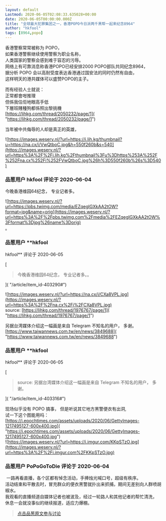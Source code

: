 ```yaml
---
layout: default
Lastmod: 2020-06-05T02:08:33.635028+00:00
date: 2020-06-05T00:00:00.000Z
title: "全球最大犯罪集团之一，香港POPO今日派两千黑帮一起来纪念8964"
author: "hkfool"
tags: [8964,popo]
---
```


香港警察常常被称为 POPO，  
如果香港警察继续使用警察为职业名称，  
人类国家的警察会感到难于容忍的污辱。  
网络上有可靠消息称香港POPO已经安排2000 POPO部队共同纪念8964，  
据分析 POPO 会以高耐受度表达香港通过国安法的同时仍然有自由，  
这样明天的港共媒体可以盛赞POPO的主子。  
  
而有经验人士就说：  
正常都會咁推理  
但係我估佢地眼高手低  
下層班賤種狗都係照出黎挑機  
[https://lihkg.com/thread/2050232/page/1]( "https://lihkg.com/thread/2050232/page/1")  
  
  
当年被中共侮辱的人却是真正的英雄，  
  
![https://images.weserv.nl/?url=https://i.lih.kg/thumbnail?u=https://na.cx/i/VwQtboC.jpg&h=550f260b&s=540](https://images.weserv.nl/?url=https%3A%2F%2Fi.lih.kg%2Fthumbnail%3Fu%3Dhttps%253A%252F%252Fna.cx%252Fi%252FVwQtboC.jpg%26h%3D550f260b%26s%3D540)

            
### 品葱用户 **hkfool** 评论于 2020-06-04
        
今晚香港维园64纪念， 专业记者多。  
  
![https://images.weserv.nl/?url=https://pbs.twimg.com/media/EZqegIGXkAA2tOW?format=jpg&name=orig](https://images.weserv.nl/?url=https%3A%2F%2Fpbs.twimg.com%2Fmedia%2FEZqegIGXkAA2tOW%3Fformat%3Djpg%26name%3Dorig)  
。
        


            
### 品葱用户 **hkfool 
hkfool** 评论于 2020-06-05
        
[

> 今晚香港维园64纪念， 专业记者多。。

]( "/article/item_id-403290#")  
  
![https://images.weserv.nl/?url=https://na.cx/i/CXa8VPL.jpg](https://images.weserv.nl/?url=https%3A%2F%2Fna.cx%2Fi%2FCXa8VPL.jpg)  
source: [https://lihkg.com/thread/1976767/page/1]( "https://lihkg.com/thread/1976767/page/1")  
  
另据台湾媒体介绍这一幅画是来自 Telegram 不知名的用户， 多谢。 [https://www.taiwannews.com.tw/en/news/3849688]( "https://www.taiwannews.com.tw/en/news/3849688")
        


            
### 品葱用户 **hkfool 
hkfool** 评论于 2020-06-05
        
[

> source: 另据台湾媒体介绍这一幅画是来自 Telegram 不知名的用户， 多谢。

]( "/article/item_id-403316#")  
  
现场似乎没有 POPO 搞事， 但是听说其它地方黑警便衣有出洞,  
试一下这个图能用吗：  
[https://i.epochtimes.com/assets/uploads/2020/06/GettyImages-1217495127-600x400.jpg]( "https://i.epochtimes.com/assets/uploads/2020/06/GettyImages-1217495127-600x400.jpg")  
![https://images.weserv.nl/?url=https://i.imgur.com/KKpSTzO.jpg](https://images.weserv.nl/?url=https%3A%2F%2Fi.imgur.com%2FKKpSTzO.jpg)
        


            
### 品葱用户 **PoPoGoToDie** 评论于 2020-06-04
        
 一路再看直播，各个区都有悼念活动，手捧烛光喊口号，超级有秩序。  
活动结束和平散去时，冒充群众的便衣黑警就扑出来抓捕，期间无差别向人群喷胡椒水。  
我观看的直播频道自媒体记者也被波及，经过一轮路人和其他记者的帮忙清洗，  
休息一会就没事似的继续报道，适应力爆棚。
        






> [点击品葱原文参与讨论](https://pincong.rocks/article/19973)

